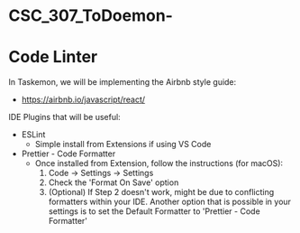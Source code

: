 # CSC_307_ToDoemon-

# Code Linter

In Taskemon, we will be implementing the Airbnb style guide:
* https://airbnb.io/javascript/react/

IDE Plugins that will be useful:
* ESLint
    - Simple install from Extensions if using VS Code
* Prettier - Code Formatter
    - Once installed from Extension, follow the instructions (for macOS):
        1. Code -> Settings -> Settings
        2. Check the 'Format On Save' option
        3. (Optional) If Step 2 doesn't work, might be due
        to conflicting formatters within your IDE. Another option
        that is possible in your settings is to set the Default
        Formatter to 'Prettier - Code Formatter'
